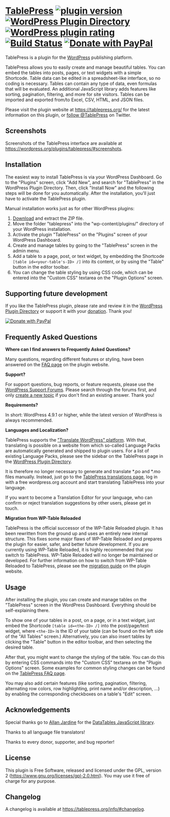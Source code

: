 # [TablePress](https://tablepress.org/) [![plugin version](https://img.shields.io/wordpress/plugin/v/tablepress.svg)](https://wordpress.org/plugins/tablepress/) [![WordPress Plugin Directory](https://img.shields.io/wordpress/plugin/dt/tablepress.svg)](https://wordpress.org/plugins/tablepress/advanced/) [![WordPress plugin rating](https://img.shields.io/wordpress/plugin/r/tablepress.svg)](https://wordpress.org/plugins/tablepress/#reviews) [![Build Status](https://img.shields.io/travis/TobiasBg/TablePress.svg)](https://travis-ci.org/TobiasBg/TablePress) [![Donate with PayPal](https://img.shields.io/badge/PayPal-Donate-yellow.svg)](https://www.paypal.me/TobiasBg)

TablePress is a plugin for the [WordPress](https://wordpress.org/) publishing platform.

TablePress allows you to easily create and manage beautiful tables. You can embed the tables into posts, pages, or text widgets with a simple Shortcode. Table data can be edited in a spreadsheet-like interface, so no coding is necessary. Tables can contain any type of data, even formulas that will be evaluated. An additional JavaScript library adds features like sorting, pagination, filtering, and more for site visitors. Tables can be imported and exported from/to Excel, CSV, HTML, and JSON files.

Please visit the plugin website at https://tablepress.org/ for the latest information on this plugin, or [follow @TablePress](https://twitter.com/TablePress) on Twitter.

## Screenshots

Screenshots of the TablePress interface are available at https://wordpress.org/plugins/tablepress/#screenshots.

## Installation

The easiest way to install TablePress is via your WordPress Dashboard. Go to the "Plugins" screen, click "Add New", and search for "TablePress" in the WordPress Plugin Directory. Then, click "Install Now" and the following steps will be done for you automatically. After the installation, you'll just have to activate the TablePress plugin.

Manual installation works just as for other WordPress plugins:

1. [Download](https://downloads.wordpress.org/plugin/tablepress.latest-stable.zip) and extract the ZIP file.
1. Move the folder "tablepress" into the "wp-content/plugins/" directory of your WordPress installation.
1. Activate the plugin "TablePress" on the "Plugins" screen of your WordPress Dashboard.
1. Create and manage tables by going to the "TablePress" screen in the admin menu.
1. Add a table to a page, post, or text widget, by embedding the Shortcode `[table id=<your-table's-ID> /]` into its content, or by using the "Table" button in the editor toolbar.
1. You can change the table styling by using CSS code, which can be entered into the "Custom CSS" textarea on the "Plugin Options" screen.

## Supporting future development

If you like the TablePress plugin, please rate and review it in the [WordPress Plugin Directory](https://wordpress.org/support/view/plugin-reviews/tablepress) or support it with your [donation](https://tablepress.org/donate/). Thank you!

[![Donate with PayPal](https://www.paypal.com/en_US/i/btn/x-click-butcc-donate.gif)](https://www.paypal.me/TobiasBg)

## Frequently Asked Questions

**Where can I find answers to Frequently Asked Questions?**

Many questions, regarding different features or styling, have been answered on the [FAQ page](https://tablepress.org/faq/) on the plugin website.

**Support?**

For support questions, bug reports, or feature requests, please use the [WordPress Support Forums](https://wordpress.org/support/plugin/tablepress). Please search through the forums first, and only [create a new topic](https://wordpress.org/support/plugin/tablepress#new-post) if you don't find an existing answer. Thank you!

**Requirements?**

In short: WordPress 4.9.1 or higher, while the latest version of WordPress is always recommended.

**Languages and Localization?**

TablePress supports the ["Translate WordPress" platform](https://translate.wordpress.org/). With that, translating is possible on a website from which so-called Language Packs are automatically generated and shipped to plugin users. For a list of existing Language Packs, please see the sidebar on the TablePress page in the [WordPress Plugin Directory](https://wordpress.org/plugins/tablepress/).

It is therefore no longer necessary to generate and translate *.po and *.mo files manually. Instead, just go to the [TablePress translations page](https://translate.wordpress.org/projects/wp-plugins/tablepress), log in with a free wordpress.org account and start translating TablePress into your language.

If you want to become a Translation Editor for your language, who can confirm or reject translation suggestions by other users, please get in touch.

**Migration from WP-Table Reloaded**

TablePress is the official successor of the WP-Table Reloaded plugin. It has been rewritten from the ground up and uses an entirely new internal structure. This fixes some major flaws of WP-Table Reloaded and prepares the plugin for easier, safer, and better future development.
If you are currently using WP-Table Reloaded, it is highly recommended that you switch to TablePress. WP-Table Reloaded will no longer be maintained or developed. For further information on how to switch from WP-Table Reloaded to TablePress, please see the [migration guide](https://tablepress.org/migration-from-wp-table-reloaded/) on the plugin website.

## Usage

After installing the plugin, you can create and manage tables on the "TablePress" screen in the WordPress Dashboard.
Everything should be self-explaining there.

To show one of your tables in a post, on a page, or in a text widget, just embed the Shortcode `[table id=<the-ID> /]` into the post/page/text widget, where `<the-ID>` is the ID of your table (can be found on the left side of the "All Tables" screen.)
Alternatively, you can also insert tables by clicking the "Table" button in the editor toolbar, and then selecting the desired table.

After that, you might want to change the styling of the table. You can do this by entering CSS commands into the "Custom CSS" textarea on the "Plugin Options" screen. Some examples for common styling changes can be found on the [TablePress FAQ page](https://tablepress.org/faq/).

You may also add certain features (like sorting, pagination, filtering, alternating row colors, row highlighting, print name and/or description, ...) by enabling the corresponding checkboxes on a table's "Edit" screen.

## Acknowledgements

Special thanks go to [Allan Jardine](https://www.sprymedia.co.uk/) for the [DataTables JavaScript library](https://www.datatables.net/).

Thanks to all language file translators!

Thanks to every donor, supporter, and bug reporter!

## License

This plugin is Free Software, released and licensed under the GPL, version 2 (https://www.gnu.org/licenses/gpl-2.0.html).
You may use it free of charge for any purpose.

## Changelog

A changelog is available at https://tablepress.org/info/#changelog.
